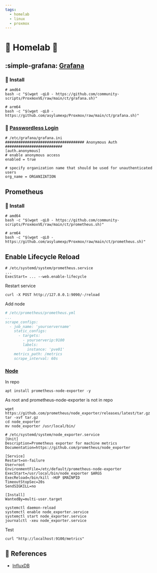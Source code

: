 ```yaml
---
tags:
  - homelab
  - linux
  - proxmox
---
```

# :house_with_garden: Homelab :test_tube:

## :simple-grafana: [Grafana][2]

### :floppy_disk: Install

```shell
# amd64
bash -c "$(wget -qLO - https://github.com/community-scripts/ProxmoxVE/raw/main/ct/grafana.sh)"
```

```shell
# arm64
bash -c "$(wget -qLO - https://github.com/asylumexp/Proxmox/raw/main/ct/grafana.sh)"
```

### :key: [Passwordless Login][1]

```shell
# /etc/grafana/grafana.ini
#################################### Anonymous Auth ##########################
[auth.anonymous]
# enable anonymous access
enabled = true

# specify organization name that should be used for unauthenticated users
org_name = ORGANIZATION
```

## Prometheus

### :floppy_disk: Install

```shell
# amd64
bash -c "$(wget -qLO - https://github.com/community-scripts/ProxmoxVE/raw/main/ct/prometheus.sh)"
```

```shell
# arm64
bash -c "$(wget -qLO - https://github.com/asylumexp/Proxmox/raw/main/ct/prometheus.sh)"
```

## Enable Lifecycle Reload

```shell
# /etc/systemd/system/prometheus.service
...
ExecStart= ... --web.enable-lifecycle
```

Restart service

```shell
curl -X POST http://127.0.0.1:9090/-/reload
```

Add node

```yaml
# /etc/prometheus/prometheus.yml
...
scrape_configs:
  - job_name: 'yourservername'
    static_configs:
      - targets:
        - yourserverip:9100
        labels:
          instance: 'pve01'
    metrics_path: /metrics
    scrape_interval: 60s
```

### [Node][4]

In repo

```shell
apt install prometheus-node-exporter -y
```

As root and prometheus-node-exporter is not in repo


```shell
wget https://github.com/prometheus/node_exporter/releases/latest/tar.gz
tar -xvf tar.gz
cd node_exporter
mv node_exporter /usr/local/bin/
```

```
# /etc/systemd/system/node_exporter.service 
[Unit]
Description=Prometheus exporter for machine metrics
Documentation=https://github.com/prometheus/node_exporter

[Service]
Restart=on-failure
User=root
EnvironmentFile=/etc/default/prometheus-node-exporter
ExecStart=/usr/local/bin/node_exporter $ARGS
ExecReload=/bin/kill -HUP $MAINPID
TimeoutStopSec=20s
SendSIGKILL=no

[Install]
WantedBy=multi-user.target
```

```shell
systemctl daemon-reload
systemctl enable node_exporter.service
systemctl start node_exporter.service
journalctl -xeu node_exporter.service
```

Test

```shell
curl "http://localhost:9100/metrics"
```

## :link: References

- [InfluxDB][3]

[1]: <https://stackoverflow.com/a/36014284>
[2]: <https://community-scripts.github.io/ProxmoxVE/scripts?id=grafana>
[3]: <https://www.derekseaman.com/2023/04/home-assistant-installing-influxdb-lxc.html>
[4]: <https://theawesomegarage.com/blog/monitor-your-raspberry-pi-with-prometheus-and-grafana>
